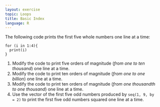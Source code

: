 ```yaml
---
layout: exercise
topic: Loops
title: Basic Index
language: R
---
```


The following code prints the first five whole numbers one line at a time:

```
for (i in 1:4){
  print(i)
}
```

1. Modify the code to print five orders of magnitude (*from one to ten
   thousand*) one line at a time.
2. Modify the code to print ten orders of magnitude (*from one to one billion*)
   one line at a time.
3. Modify the code to print ten orders of magnitude (*from one thousandth to one
   thousand*) one line at a time.
4. Use the vector of the first five odd numbers produced by `seq(1, 9, by = 2)`
   to print the first five odd numbers squared one line at a time.